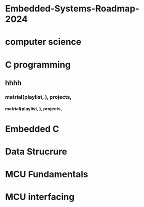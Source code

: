 # Embedded-Systems-Roadmap-2024
# computer science 
# C programming
## hhhh
### matrial(playlist, ), projects,
#### matrial(playlist, ), projects,

# Embedded C
# Data Strucrure
# MCU Fundamentals
# MCU interfacing


